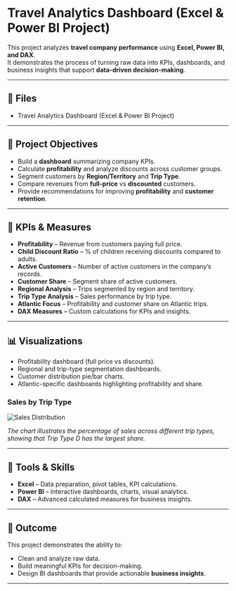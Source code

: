 # Travel Analytics Dashboard (Excel & Power BI Project)

This project analyzes **travel company performance** using **Excel, Power BI, and DAX**.  
It demonstrates the process of turning raw data into KPIs, dashboards, and business insights that support **data-driven decision-making**.  

---

## 📂 Files
- Travel Analytics Dashboard (Excel & Power BI Project)

---

## 🎯 Project Objectives
- Build a **dashboard** summarizing company KPIs.  
- Calculate **profitability** and analyze discounts across customer groups.  
- Segment customers by **Region/Territory** and **Trip Type**.  
- Compare revenues from **full-price** vs **discounted** customers.  
- Provide recommendations for improving **profitability** and **customer retention**.  

---

## 📝 KPIs & Measures
- **Profitability** – Revenue from customers paying full price.  
- **Child Discount Ratio** – % of children receiving discounts compared to adults.  
- **Active Customers** – Number of active customers in the company’s records.  
- **Customer Share** – Segment share of active customers.  
- **Regional Analysis** – Trips segmented by region and territory.  
- **Trip Type Analysis** – Sales performance by trip type.  
- **Atlantic Focus** – Profitability and customer share on Atlantic trips.  
- **DAX Measures** – Custom calculations for KPIs and insights.  

---

## 📊 Visualizations
- Profitability dashboard (full price vs discounts).  
- Regional and trip-type segmentation dashboards.  
- Customer distribution pie/bar charts.  
- Atlantic-specific dashboards highlighting profitability and share.  
### Sales by Trip Type
![Sales Distribution](sales_by_trip_type.png)

*The chart illustrates the percentage of sales across different trip types, showing that Trip Type D has the largest share.*

---

## 🚀 Tools & Skills
- **Excel** – Data preparation, pivot tables, KPI calculations.  
- **Power BI** – Interactive dashboards, charts, visual analytics.  
- **DAX** – Advanced calculated measures for business insights.  

---

## 📌 Outcome
This project demonstrates the ability to:
- Clean and analyze raw data.  
- Build meaningful KPIs for decision-making.  
- Design BI dashboards that provide actionable **business insights**.  

---
